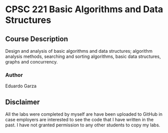 # CPSC 221 Basic Algorithms and Data Structures

## Course Description 
Design and analysis of basic algorithms and data structures; algorithm analysis methods, searching and sorting algorithms, basic data structures, graphs and concurrency.

### Author
Eduardo Garza

## Disclaimer
All the labs were completed by myself are have been uploaded to GitHub in case employers are interested to see the code that I have written in the past. I have not granted permission to any other students to copy my labs.
